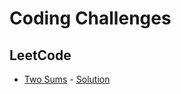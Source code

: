# Coding Challenges

## LeetCode

- [Two Sums](https://leetcode.com/problems/two-sum) - [Solution](./leetcode/1-two-sums/main.go)